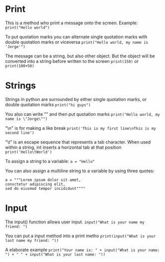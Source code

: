 # Print
This is a method who print a message onto the screen. Example:
`print("Hello world")`

To put quotation marks you can alternate single quotation marks with double quotation marks or viceversa
`print("Hello world, my name is 'Jorge'")`

The message can be a string, but also other object. But the object will be converted into a string before written to the screen
`print(150)` or `print(100+50)`

# Strings
Strings in python are surrounded by either single quotation marks, or double quotation marks
`print("hi guys")`

You also can write "\" and then put quotation marks
`print("Hello world, my name is \"Jorge\"")`

"\n" is for making a like break
`print('This is my first line\nThis is my second line')`

"\t" is an escape sequence that represents a tab character. When used within a string, int inserts a horizontal tab at that position
`print('Hello\tWorld')`

To assign a string to a variable:
`a = "Hello"`

You can also assign a multiline string to a variable by using three quotes:
```
a = """Lorem ipsum dolor sit amet,
consctetur adipiscing elit,
sed do eiusmod tempor incididunt""""
```

# Input
The input() function allows user input.
`input("What is your name my friend: ")`

You can put a input method into a print metho
`print(input("What is your last name my friend: "))`

A elaborate example
`print("Your name is: " + input("What is your name: ") + " " + input("What is your last name: "))`
